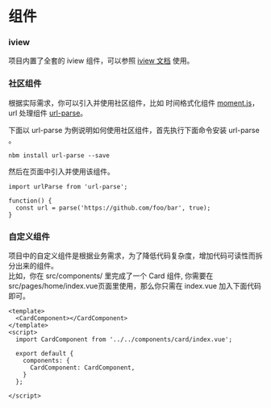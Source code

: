 # 组件

### iview
项目内置了全套的 iview 组件，可以参照 [iview 文档](http://v3.iviewui.com/docs/guide/start) 使用。

### 社区组件
根据实际需求，你可以引入并使用社区组件，比如 时间格式化组件 [moment.js](http://momentjs.cn/)，url 处理组件 [url-parse](https://www.npmjs.com/package/url-parse)。

下面以 url-parse 为例说明如何使用社区组件，首先执行下面命令安装 url-parse 。

`nbm install url-parse --save`  

然后在页面中引入并使用该组件。  
```
import urlParse from 'url-parse';

function() {
  const url = parse('https://github.com/foo/bar', true);
}
```

### 自定义组件
项目中的自定义组件是根据业务需求，为了降低代码复杂度，增加代码可读性而拆分出来的组件。  
比如，你在 src/components/ 里完成了一个 Card 组件, 你需要在 src/pages/home/index.vue页面里使用，那么你只需在 index.vue 加入下面代码即可。
```
<template>
  <CardComponent></CardComponent>
</template>
<script>
  import CardComponent from '../../components/card/index.vue';
  
  export default {
    components: {
      CardComponent: CardComponent,
    }
  };

</script>
```